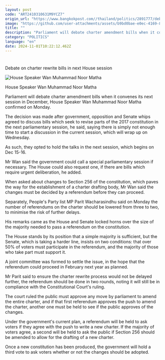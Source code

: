 ```yaml
---
layout: post
code: "ART2410310631M9YCZ7"
origin_url: "https://www.bangkokpost.com//thailand/politics/2891777/debate-on-charter-rewrite-bills-in-next-house-session"
image: "https://github.com/user-attachments/assets/b9bd0bae-e0ec-4169-829e-4b756207c6dd"
title: ""
description: "Parliament will debate charter amendment bills when it convenes its next session in December, House Speaker Wan Muhammad Noor Matha confirmed on Monday."
category: "POLITICS"
language: "en"
date: 2024-11-01T10:22:12.462Z
---
```


# 

Debate on charter rewrite bills in next House session

![House Speaker Wan Muhammad Noor Matha](https://github.com/user-attachments/assets/60214782-bb2b-4839-9d98-236e7009c3eb)

House Speaker Wan Muhammad Noor Matha

Parliament will debate charter amendment bills when it convenes its next session in December, House Speaker Wan Muhammad Noor Matha confirmed on Monday.

The decision was made after government, opposition and Senate whips agreed to discuss bills which seek to revise parts of the 2017 constitution in the next parliamentary session, he said, saying there is simply not enough time to start a discussion in the current session, which will wrap up on Wednesday.

As such, they opted to hold the talks in the next session, which begins on Dec 15-16.

Mr Wan said the government could call a special parliamentary session if necessary. The House could also request one, if there are bills which require urgent deliberation, he added.

When asked about changes to Section 256 of the constitution, which paves the way for the establishment of a charter drafting body, Mr Wan said the changes must be decided by a referendum before they can proceed.

Separately, People's Party list MP Parit Wacharasindhu said on Monday the number of referendums on the charter should be lowered from three to two, to minimise the risk of further delays.

His remarks came as the House and Senate locked horns over the size of the majority needed to pass a referendum on the constitution.

The House stands by its position that a simple majority is sufficient, but the Senate, which is taking a harder line, insists on two conditions: that over 50% of voters must participate in the referendum, and the majority of those who take part must support it.

A joint committee was formed to settle the issue, in the hope that the referendum could proceed in February next year as planned.

Mr Parit said to ensure the charter rewrite process would not be delayed further, the referendum should be done in two rounds, noting it will still be in compliance with the Constitutional Court's ruling.

The court ruled the public must approve any move by parliament to amend the entire charter, and if that first referendum approves the push to amend the charter, another one must be held to see if the public approves of the changes.

Under the government's current plan, a referendum will be held to ask voters if they agree with the push to write a new charter. If the majority of voters agree, a second will be held to ask the public if Section 256 should be amended to allow for the drafting of a new charter.

Once a new constitution has been produced, the government will hold a third vote to ask voters whether or not the changes should be adopted.